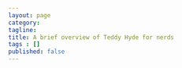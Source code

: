 ```yaml
---
layout: page
category: 
tagline: 
title: A brief overview of Teddy Hyde for nerds
tags : [] 
published: false
---
```


# 

